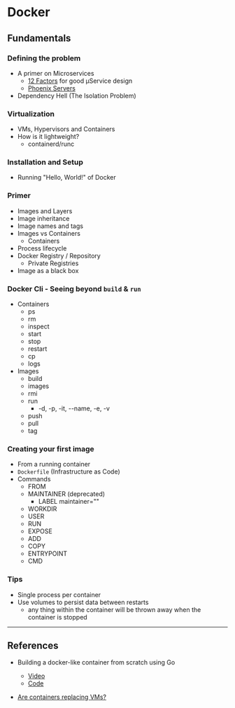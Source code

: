 # Docker

## Fundamentals

### Defining the problem

- A primer on Microservices
  - [12 Factors](https://12-factor-apps.slides.algogrit.com/) for good µService design
  - [Phoenix Servers](https://martinfowler.com/bliki/PhoenixServer.html)
- Dependency Hell (The Isolation Problem)

### Virtualization

- VMs, Hypervisors and Containers
- How is it lightweight?
  - containerd/runc

### Installation and Setup

- Running "Hello, World!" of Docker

### Primer

- Images and Layers
- Image inheritance
- Image names and tags
- Images vs Containers
  - Containers
- Process lifecycle
- Docker Registry / Repository
  - Private Registries
- Image as a black box

### Docker Cli - Seeing beyond `build` & `run`

- Containers
  - ps
  - rm
  - inspect
  - start
  - stop
  - restart
  - cp
  - logs
- Images
  - build
  - images
  - rmi
  - run
    - -d, -p, -it, --name, -e, -v
  - push
  - pull
  - tag

### Creating your first image

- From a running container
- `Dockerfile` (Infrastructure as Code)
- Commands
  - FROM
  - MAINTAINER (deprecated)
    - LABEL maintainer=""
  - WORKDIR
  - USER
  - RUN
  - EXPOSE
  - ADD
  - COPY
  - ENTRYPOINT
  - CMD

### Tips

- Single process per container
- Use volumes to persist data between restarts
  - any thing within the container will be thrown away when the container is stopped

---

## References

- Building a docker-like container from scratch using Go
  - [Video](https://www.youtube.com/watch?v=MHv6cWjvQjM&t=1316s)
  - [Code](https://github.com/lizrice/containers-from-scratch)

- [Are containers replacing VMs?](https://www.docker.com/blog/containers-replacing-virtual-machines/)
